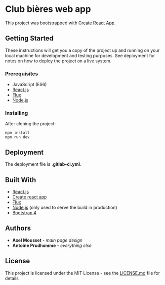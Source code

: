 # Club bières web app

This project was bootstrapped with [Create React App](https://github.com/facebookincubator/create-react-app).

## Getting Started

These instructions will get you a copy of the project up and running on your local machine for development and testing purposes. See deployment for notes on how to deploy the project on a live system.

### Prerequisites

* JavaScript (ES6)
* [React.js](https://reactjs.org/)
* [Flux](https://facebook.github.io/flux/)
* [Node.js](https://nodejs.org/en/)

### Installing

After cloning the project:
```
npm install
npm run dev
```

## Deployment

The deployment file is **.gitlab-ci.yml**.

## Built With

* [React.js](https://reactjs.org/)
* [Create react app](https://github.com/facebookincubator/create-react-app)
* [Flux](https://facebook.github.io/flux/)
* [Node.js](https://nodejs.org/en/) (only used to serve the build in production)
* [Bootstrap 4](https://getbootstrap.com/)

## Authors

* **Axel Mousset** - *main page design*
* **Antoine Prudhomme** - *everything else*

## License

This project is licensed under the MIT License - see the [LICENSE.md](LICENSE.md) file for details
